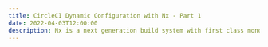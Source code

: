 ```yaml
---
title: CircleCI Dynamic Configuration with Nx - Part 1
date: 2022-04-03T12:00:00
description: Nx is a next generation build system with first class monorepo support. CircleCI dynamic configuration also works great with monorepos. How can they be used together?
---
```

